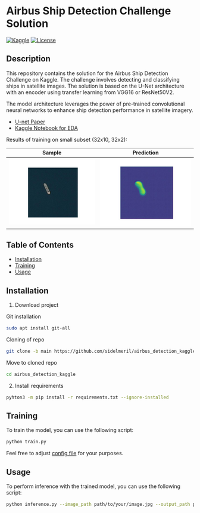 # Airbus Ship Detection Challenge Solution

[![Kaggle](https://img.shields.io/badge/kaggle-competition-blue.svg)](https://www.kaggle.com/c/airbus-ship-detection)
[![License](https://img.shields.io/badge/license-MIT-blue.svg)](https://opensource.org/licenses/MIT)

## Description

This repository contains the solution for the Airbus Ship Detection Challenge on Kaggle. The challenge involves detecting and classifying ships in satellite images. The solution is based on the U-Net architecture with an encoder using transfer learning from VGG16 or ResNet50V2.

The model architecture leverages the power of pre-trained convolutional neural networks to enhance ship detection performance in satellite imagery.

+ [U-net Paper](https://arxiv.org/abs/1505.04597)
+ [Kaggle Notebook for EDA](https://www.kaggle.com/sidelmeril/airbus-ship-detection)

Results of training on small subset (32x10, 32x2):

| Sample | Prediction |
|--------|------------|
| ![Sample Image 1](sample_image_1.jpg) | ![Prediction 1](prediction_1.jpg) |

## Table of Contents

- [Installation](#installation)
- [Training](#training)
- [Usage](#usage)

## Installation

1. Download project

Git installation

```bash
sudo apt install git-all
```

Cloning of repo
```bash
git clone -b main https://github.com/sidelmeril/airbus_detection_kaggle.git
```

Move to cloned repo
```bash
cd airbus_detection_kaggle
```

2. Install requirements
```bash
pyhton3 -m pip install -r requirements.txt --ignore-installed
```

## Training

To train the model, you can use the following script:

```bash
python train.py
```

Feel free to adjust [config file](config.py) for your purposes. 

## Usage

To perform inference with the trained model, you can use the following script:

```bash
python inference.py --image_path path/to/your/image.jpg --output_path path/to/save/predictions.jpg
```